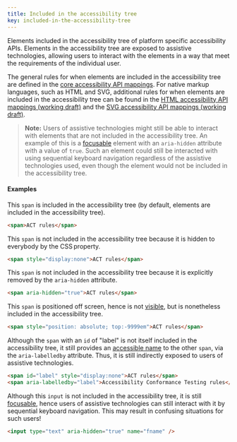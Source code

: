 ```yaml
---
title: Included in the accessibility tree
key: included-in-the-accessibility-tree
---
```


Elements included in the accessibility tree of platform specific accessibility APIs. Elements in the accessibility tree are exposed to assistive technologies, allowing users to interact with the elements in a way that meet the requirements of the individual user.

The general rules for when elements are included in the accessibility tree are defined in the [core accessibility API mappings](https://www.w3.org/TR/core-aam/). For native markup languages, such as HTML and SVG, additional rules for when elements are included in the accessibility tree can be found in the [HTML accessibility API mappings (working draft)](https://www.w3.org/TR/html-aam/) and the [SVG accessibility API mappings (working draft)](https://www.w3.org/TR/svg-aam/).

> **Note:** Users of assistive technologies might still be able to interact with elements that are not included in the accessibility tree. An example of this is a [focusable](#focusable) element with an `aria-hidden` attribute with a value of `true`. Such an element could still be interacted with using sequential keyboard navigation regardless of the assistive technologies used, even though the element would not be included in the accessibility tree.

#### Examples

This `span` is included in the accessibility tree (by default, elements are included in the accessibility tree).

```html
<span>ACT rules</span>
```

This `span` is not included in the accessibility tree because it is hidden to everybody by the CSS property.

```html
<span style="display:none">ACT rules</span>
```

This `span` is not included in the accessibility tree because it is explicitly removed by the `aria-hidden` attribute.

```html
<span aria-hidden="true">ACT rules</span>
```

This `span` is positioned off screen, hence is not [visible](#visible), but is nonetheless included in the accessibility tree.

```html
<span style="position: absolute; top:-9999em">ACT rules</span>
```

Although the `span` with an `id` of "label" is not itself included in the accessibility tree, it still provides an [accessible name](#accessible-name) to the other `span`, via the `aria-labelledby` attribute. Thus, it is still indirectly exposed to users of assistive technologies.

```html
<span id="label" style="display:none">ACT rules</span>
<span aria-labelledby="label">Accessibility Conformance Testing rules</span>
```

Although this `input` is not included in the accessibility tree, it is still [focusable](#focusable), hence users of assistive technologies can still interact with it by sequential keyboard navigation. This may result in confusing situations for such users!

```html
<input type="text" aria-hidden="true" name="fname" />
```
